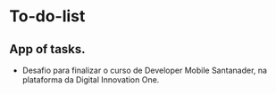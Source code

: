 # To-do-list
## App of tasks.

* Desafio para finalizar o curso de Developer Mobile Santanader, na plataforma da Digital Innovation One.
